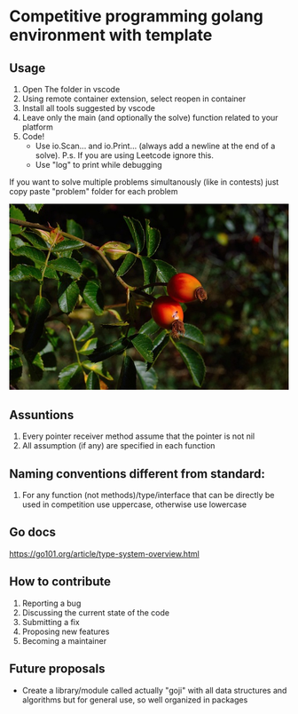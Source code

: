 # Competitive programming golang environment with template

## Usage
1. Open The folder in vscode
2. Using remote container extension, select reopen in container
3. Install all tools suggested by vscode
4. Leave only the main (and optionally the solve) function related to your platform
4. Code!
    - Use io.Scan... and io.Print... (always add a newline at the end of a solve). P.s. If you are using Leetcode ignore this.
    - Use "log" to print while debugging

If you want to solve multiple problems simultanously (like in contests) just copy paste "problem" folder for each problem

![](goji-image.jpg)

## Assuntions
1. Every pointer receiver method assume that the pointer is not nil
2. All assumption (if any) are specified in each function

## Naming conventions different from standard:
1. For any function (not methods)/type/interface that can be directly be used in competition use uppercase, otherwise use lowercase

## Go docs
https://go101.org/article/type-system-overview.html

## How to contribute
1. Reporting a bug
2. Discussing the current state of the code
3. Submitting a fix
4. Proposing new features
5. Becoming a maintainer

## Future proposals
- Create a library/module called actually "goji" with all data structures and algorithms but for general use, so well organized in packages
